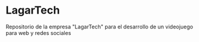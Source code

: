 # LagarTech
Repositorio de la empresa "LagarTech" para el desarrollo de un videojuego para web y redes sociales
